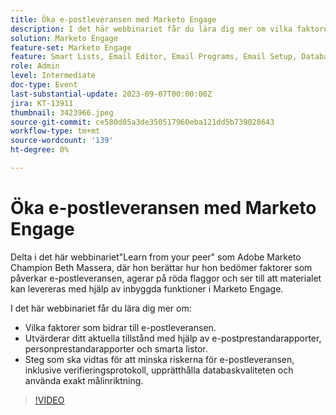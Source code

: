 ```yaml
---
title: Öka e-postleveransen med Marketo Engage
description: I det här webbinariet får du lära dig mer om vilka faktorer som bidrar till e-postleveransen.  Utvärderar ditt aktuella tillstånd med hjälp av e-postprestandarapporter, personprestandarapporter och smarta listor.  Steg som ska vidtas för att minska riskerna för e-postleveransen, inklusive verifieringsprotokoll, upprätthålla databaskvaliteten och använda exakt målinriktning.
solution: Marketo Engage
feature-set: Marketo Engage
feature: Smart Lists, Email Editor, Email Programs, Email Setup, Database, Target Account Management, Deliverability, Performance Insights
role: Admin
level: Intermediate
doc-type: Event
last-substantial-update: 2023-09-07T00:00:00Z
jira: KT-13911
thumbnail: 3423966.jpeg
source-git-commit: ce580d05a3de350517960eba121dd5b739028643
workflow-type: tm+mt
source-wordcount: '139'
ht-degree: 0%

---
```



# Öka e-postleveransen med Marketo Engage

Delta i det här webbinariet&quot;Learn from your peer&quot; som Adobe Marketo Champion Beth Massera, där hon berättar hur hon bedömer faktorer som påverkar e-postleveransen, agerar på röda flaggor och ser till att materialet kan levereras med hjälp av inbyggda funktioner i Marketo Engage.

I det här webbinariet får du lära dig mer om:

* Vilka faktorer som bidrar till e-postleveransen.
* Utvärderar ditt aktuella tillstånd med hjälp av e-postprestandarapporter, personprestandarapporter och smarta listor.
* Steg som ska vidtas för att minska riskerna för e-postleveransen, inklusive verifieringsprotokoll, upprätthålla databaskvaliteten och använda exakt målinriktning.

>[!VIDEO](https://video.tv.adobe.com/v/3423966/?learn=on)
